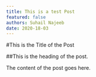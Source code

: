 ```yaml
---
title: This is a test Post
featured: false
authors: Suhail Najeeb
date: 2020-18-03
---
```


#This is the Title of the Post

##This is the heading of the post. 

The content of the post goes here. 
